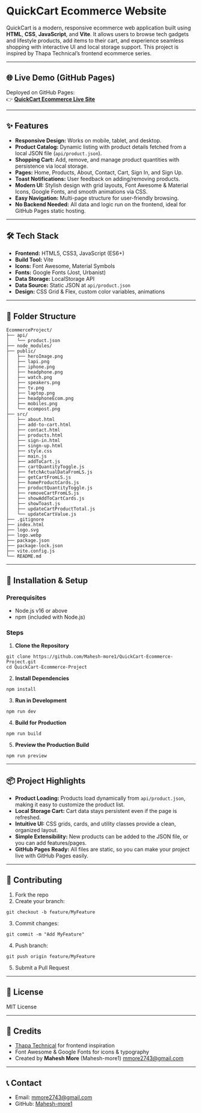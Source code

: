 # QuickCart Ecommerce Website

QuickCart is a modern, responsive ecommerce web application built using **HTML**, **CSS**, **JavaScript**, and **Vite**. It allows users to browse tech gadgets and lifestyle products, add items to their cart, and experience seamless shopping with interactive UI and local storage support. This project is inspired by Thapa Technical’s frontend ecommerce series.

***
## 🌐 Live Demo (GitHub Pages)

Deployed on GitHub Pages:  
👉 [**QuickCart Ecommerce Live Site**](https://mahesh-more1.github.io/QuickCart/)

---

## ✨ Features

- **Responsive Design:** Works on mobile, tablet, and desktop.
- **Product Catalog:** Dynamic listing with product details fetched from a local JSON file (`api/product.json`).
- **Shopping Cart:** Add, remove, and manage product quantities with persistence via local storage.
- **Pages:** Home, Products, About, Contact, Cart, Sign In, and Sign Up.
- **Toast Notifications:** User feedback on adding/removing products.
- **Modern UI:** Stylish design with grid layouts, Font Awesome \& Material Icons, Google Fonts, and smooth animations via CSS.
- **Easy Navigation:** Multi-page structure for user-friendly browsing.
- **No Backend Needed:** All data and logic run on the frontend, ideal for GitHub Pages static hosting.

***

## 🛠️ Tech Stack

- **Frontend:** HTML5, CSS3, JavaScript (ES6+)
- **Build Tool:** Vite
- **Icons:** Font Awesome, Material Symbols
- **Fonts:** Google Fonts (Jost, Urbanist)
- **Data Storage:** LocalStorage API
- **Data Source:** Static JSON at `api/product.json`
- **Design:** CSS Grid \& Flex, custom color variables, animations

***

## 📁 Folder Structure

```
EcommerceProject/
├── api/
│   └── product.json
├── node_modules/
├── public/
│   ├── heroImage.png
│   ├── lapi.png
│   ├── iphone.png
│   ├── headphone.png
│   ├── watch.png
│   ├── speakers.png
│   ├── tv.png
│   ├── laptop.png
│   ├── headphoneEcom.png
│   ├── mobiles.png
│   └── ecompost.png
├── src/
│   ├── about.html
│   ├── add-to-cart.html
│   ├── contact.html
│   ├── products.html
│   ├── sign-in.html
│   ├── singn-up.html
│   ├── style.css
│   ├── main.js
│   ├── addToCart.js
│   ├── cartQuantityToggle.js
│   ├── fetchActualDataFromLS.js
│   ├── getCartFromLS.js
│   ├── homeProductCards.js
│   ├── productQuantityToggle.js
│   ├── removeCartFromLS.js
│   ├── showAddToCartCards.js
│   ├── showToast.js
│   ├── updateCartProductTotal.js
│   └── updateCartValue.js
├── .gitignore
├── index.html
├── logo.svg
├── logo.webp
├── package.json
├── package-lock.json
├── vite.config.js
└── README.md
```


***

## 📝 Installation \& Setup

### Prerequisites

- Node.js v16 or above
- npm (included with Node.js)


### Steps

1. **Clone the Repository**

```
git clone https://github.com/Mahesh-more1/QuickCart-Ecommerce-Project.git
cd QuickCart-Ecommerce-Project
```

2. **Install Dependencies**

```
npm install
```

3. **Run in Development**

```
npm run dev
```

4. **Build for Production**

```
npm run build
```

5. **Preview the Production Build**

```
npm run preview
```


***

## 📦 Project Highlights

- **Product Loading:** Products load dynamically from `api/product.json`, making it easy to customize the product list.
- **Local Storage Cart:** Cart data stays persistent even if the page is refreshed.
- **Intuitive UI:** CSS grids, cards, and utility classes provide a clean, organized layout.
- **Simple Extensibility:** New products can be added to the JSON file, or you can add features/pages.
- **GitHub Pages Ready:** All files are static, so you can make your project live with GitHub Pages easily.

***

## 🤝 Contributing

1. Fork the repo
2. Create your branch:

```
git checkout -b feature/MyFeature
```

3. Commit changes:

```
git commit -m "Add MyFeature"
```

4. Push branch:

```
git push origin feature/MyFeature
```

5. Submit a Pull Request

***

## 📄 License

MIT License

***

## 🙏 Credits

- [Thapa Technical](https://www.thapatechnical.com/) for frontend inspiration
- Font Awesome \& Google Fonts for icons \& typography
- Created by **Mahesh More** (Mahesh-more1)
[mmore2743@gmail.com](mailto:mmore2743@gmail.com)

***

## 📞 Contact

- Email: mmore2743@gmail.com
- GitHub: [Mahesh-more1](https://github.com/Mahesh-more1)
